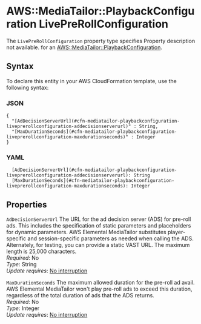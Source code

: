 # AWS::MediaTailor::PlaybackConfiguration LivePreRollConfiguration<a name="aws-properties-mediatailor-playbackconfiguration-liveprerollconfiguration"></a>

<a name="aws-properties-mediatailor-playbackconfiguration-liveprerollconfiguration-description"></a>The `LivePreRollConfiguration` property type specifies Property description not available\. for an [AWS::MediaTailor::PlaybackConfiguration](aws-resource-mediatailor-playbackconfiguration.md)\.

## Syntax<a name="aws-properties-mediatailor-playbackconfiguration-liveprerollconfiguration-syntax"></a>

To declare this entity in your AWS CloudFormation template, use the following syntax:

### JSON<a name="aws-properties-mediatailor-playbackconfiguration-liveprerollconfiguration-syntax.json"></a>

```
{
  "[AdDecisionServerUrl](#cfn-mediatailor-playbackconfiguration-liveprerollconfiguration-addecisionserverurl)" : String,
  "[MaxDurationSeconds](#cfn-mediatailor-playbackconfiguration-liveprerollconfiguration-maxdurationseconds)" : Integer
}
```

### YAML<a name="aws-properties-mediatailor-playbackconfiguration-liveprerollconfiguration-syntax.yaml"></a>

```
  [AdDecisionServerUrl](#cfn-mediatailor-playbackconfiguration-liveprerollconfiguration-addecisionserverurl): String
  [MaxDurationSeconds](#cfn-mediatailor-playbackconfiguration-liveprerollconfiguration-maxdurationseconds): Integer
```

## Properties<a name="aws-properties-mediatailor-playbackconfiguration-liveprerollconfiguration-properties"></a>

`AdDecisionServerUrl`  <a name="cfn-mediatailor-playbackconfiguration-liveprerollconfiguration-addecisionserverurl"></a>
The URL for the ad decision server \(ADS\) for pre\-roll ads\. This includes the specification of static parameters and placeholders for dynamic parameters\. AWS Elemental MediaTailor substitutes player\-specific and session\-specific parameters as needed when calling the ADS\. Alternately, for testing, you can provide a static VAST URL\. The maximum length is 25,000 characters\.  
*Required*: No  
*Type*: String  
*Update requires*: [No interruption](https://docs.aws.amazon.com/AWSCloudFormation/latest/UserGuide/using-cfn-updating-stacks-update-behaviors.html#update-no-interrupt)

`MaxDurationSeconds`  <a name="cfn-mediatailor-playbackconfiguration-liveprerollconfiguration-maxdurationseconds"></a>
The maximum allowed duration for the pre\-roll ad avail\. AWS Elemental MediaTailor won't play pre\-roll ads to exceed this duration, regardless of the total duration of ads that the ADS returns\.  
*Required*: No  
*Type*: Integer  
*Update requires*: [No interruption](https://docs.aws.amazon.com/AWSCloudFormation/latest/UserGuide/using-cfn-updating-stacks-update-behaviors.html#update-no-interrupt)